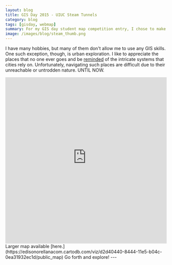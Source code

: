 ```yaml
---
layout: blog
title: GIS Day 2015 - UIUC Steam Tunnels
category: blog
tags: [gisday, webmap] 
summary: For my GIS day student map competition entry, I chose to make a map of the UIUC Steam tunnels.
image: /images/blog/steam_thumb.png
---
```


I have many hobbies, but many of them don't allow me to use any GIS skills. One such exception, though, is urban exploration.
I like to appreciate the places that no one ever goes and be [reminded](https://youtu.be/Ny_mr3QX9Q8?t=110) of the intricate systems that cities rely on. Unfortunately,
navigating such places are difficult due to their unreachable or untrodden nature. UNTIL NOW.

<iframe width="100%" height="520" frameborder="0" src="https://edisonorellanacom.cartodb.com/viz/d2d40440-8444-11e5-b04c-0ea31932ec1d/embed_map" allowfullscreen webkitallowfullscreen mozallowfullscreen oallowfullscreen msallowfullscreen></iframe>
Larger map available [here.](https://edisonorellanacom.cartodb.com/viz/d2d40440-8444-11e5-b04c-0ea31932ec1d/public_map)
Go forth and explore!
---